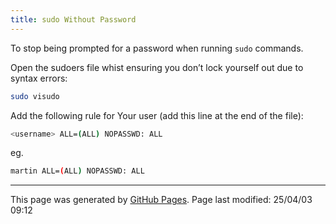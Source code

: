 ```yaml
---
title: sudo Without Password
---
```


To stop being prompted for a password when running `sudo` commands.

Open the sudoers file whist ensuring you don’t lock yourself out due to syntax errors:

```bash
sudo visudo
```

Add the following rule for Your user (add this line at the end of the file):

```bash
<username> ALL=(ALL) NOPASSWD: ALL
```

eg.

```bash
martin ALL=(ALL) NOPASSWD: ALL
```
<hr>
<p class="pagedate">This page was generated by <a href=".">GitHub Pages</a>.  Page last modified: 25/04/03 09:12</p>
